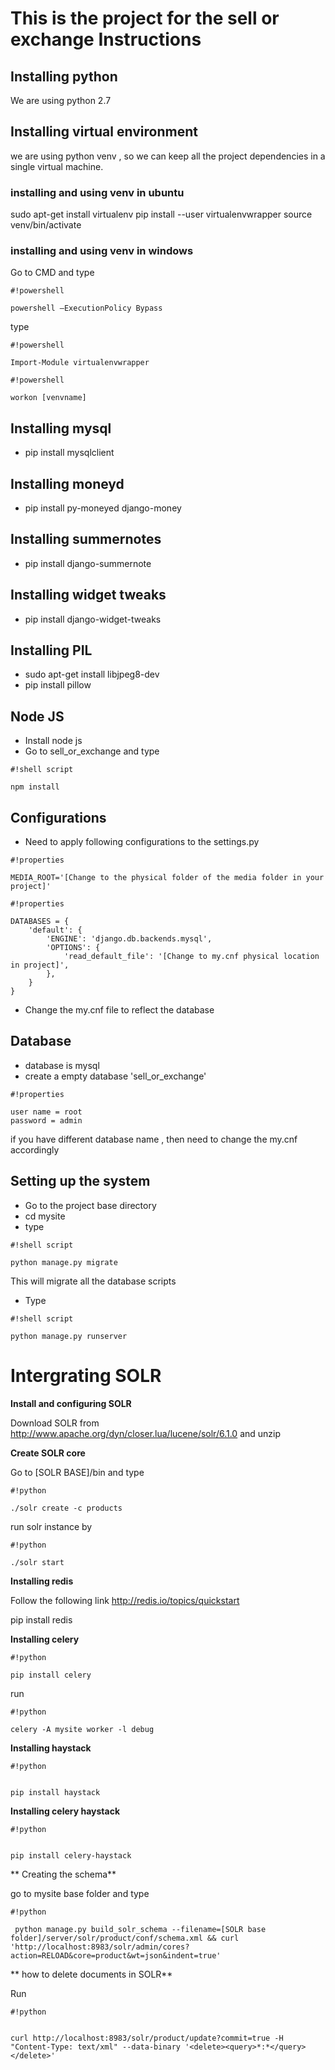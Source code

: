 # This is the project for the sell or exchange Instructions #

## Installing python ##

We are using python 2.7


## Installing virtual environment ##

we are using python venv , so we can keep all the project dependencies in a single virtual machine.

### installing and using venv in ubuntu ###

sudo apt-get install virtualenv
pip install --user virtualenvwrapper
source venv/bin/activate

### installing and using venv in windows ###

Go to CMD and type

```
#!powershell

powershell –ExecutionPolicy Bypass
```

type 


```
#!powershell

Import-Module virtualenvwrapper
```


```
#!powershell

workon [venvname]
```


## Installing mysql ##

* pip install mysqlclient


## Installing moneyd ##

* pip install py-moneyed django-money

## Installing summernotes ##

* pip install django-summernote

## Installing widget tweaks ##

* pip install django-widget-tweaks


## Installing PIL ##

* sudo apt-get install libjpeg8-dev
* pip install pillow

## Node JS ##

* Install node js
* Go to sell_or_exchange and type 
```
#!shell script

npm install

```

## Configurations ##

* Need to apply following configurations to the settings.py


```
#!properties

MEDIA_ROOT='[Change to the physical folder of the media folder in your project]'
```



```
#!properties

DATABASES = {
    'default': {
        'ENGINE': 'django.db.backends.mysql',
        'OPTIONS': {
            'read_default_file': '[Change to my.cnf physical location in project]',
        },
    }
}
```

* Change the my.cnf file to reflect the database

## Database ##

* database is mysql
* create a empty database 'sell_or_exchange' 

```
#!properties

user name = root
password = admin
```


if you have different database name , then need to change the my.cnf accordingly

## Setting up the system ##

* Go to the project base directory
* cd mysite
* type

```
#!shell script

python manage.py migrate
```

This will migrate all the database scripts

* Type

```
#!shell script

python manage.py runserver
```
# Intergrating  SOLR #

**Install and configuring SOLR**

Download SOLR from http://www.apache.org/dyn/closer.lua/lucene/solr/6.1.0 and unzip

**Create SOLR core** 

Go to [SOLR BASE]/bin and type 
```
#!python

./solr create -c products
```


run solr instance by 
```
#!python

./solr start
```



**Installing redis**

Follow the following link
http://redis.io/topics/quickstart

pip install redis


**Installing celery**


```
#!python

pip install celery
```

run 
```
#!python

celery -A mysite worker -l debug
```




**Installing haystack**

```
#!python


pip install haystack
```
**Installing celery haystack**

```
#!python


pip install celery-haystack

```

**
Creating the schema**

go to mysite base folder and type



```
#!python

 python manage.py build_solr_schema --filename=[SOLR base folder]/server/solr/product/conf/schema.xml && curl 'http://localhost:8983/solr/admin/cores?action=RELOAD&core=product&wt=json&indent=true'
```
**
how to delete documents in SOLR**

Run 

```
#!python


curl http://localhost:8983/solr/product/update?commit=true -H "Content-Type: text/xml" --data-binary '<delete><query>*:*</query></delete>'
```